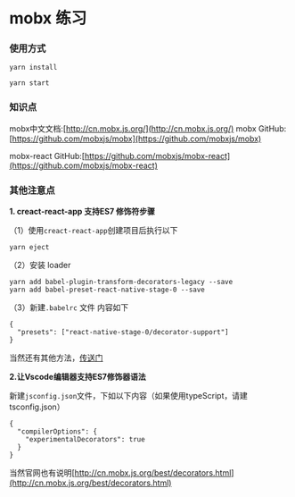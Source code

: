 # mobx 练习

### 使用方式

```
yarn install

yarn start
```




### 知识点 

mobx中文文档:[http://cn.mobx.js.org/](http://cn.mobx.js.org/)
mobx GitHub:[https://github.com/mobxjs/mobx](https://github.com/mobxjs/mobx)

mobx-react GitHub:[https://github.com/mobxjs/mobx-react](https://github.com/mobxjs/mobx-react)





### 其他注意点

**1. creact-react-app 支持ES7 修饰符步骤**

（1）使用`creact-react-app`创建项目后执行以下

```
yarn eject
```
（2）安装 loader

```
yarn add babel-plugin-transform-decorators-legacy --save
yarn add babel-preset-react-native-stage-0 --save

```

（3）新建`.babelrc` 文件 内容如下

```
{
  "presets": ["react-native-stage-0/decorator-support"]
}

```

当然还有其他方法，[传送门](https://juejin.im/post/59faf3975188254eaf27ea71)



**2.让Vscode编辑器支持ES7修饰器语法**

新建`jsconfig.json`文件，下如以下内容（如果使用typeScript，请建tsconfig.json）

```
{
  "compilerOptions": {
    "experimentalDecorators": true
  }
}
```
当然官网也有说明[http://cn.mobx.js.org/best/decorators.html](http://cn.mobx.js.org/best/decorators.html)
